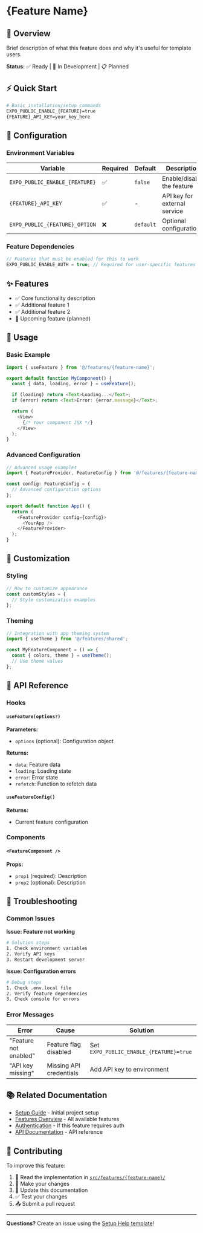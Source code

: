 # {Feature Name}

## 🎯 Overview

Brief description of what this feature does and why it's useful for template users.

**Status:** ✅ Ready | 🚧 In Development | 📋 Planned

## ⚡ Quick Start

```bash
# Basic installation/setup commands
EXPO_PUBLIC_ENABLE_{FEATURE}=true
{FEATURE}_API_KEY=your_key_here
```

## 🔧 Configuration

### Environment Variables

| Variable                       | Required | Default   | Description                  |
| ------------------------------ | -------- | --------- | ---------------------------- |
| `EXPO_PUBLIC_ENABLE_{FEATURE}` | ✅       | `false`   | Enable/disable the feature   |
| `{FEATURE}_API_KEY`            | ✅       | -         | API key for external service |
| `EXPO_PUBLIC_{FEATURE}_OPTION` | ❌       | `default` | Optional configuration       |

### Feature Dependencies

```typescript
// Features that must be enabled for this to work
EXPO_PUBLIC_ENABLE_AUTH = true; // Required for user-specific features
```

## ✨ Features

- ✅ Core functionality description
- ✅ Additional feature 1
- ✅ Additional feature 2
- 🚧 Upcoming feature (planned)

## 📝 Usage

### Basic Example

```typescript
import { useFeature } from '@/features/{feature-name}';

export default function MyComponent() {
  const { data, loading, error } = useFeature();

  if (loading) return <Text>Loading...</Text>;
  if (error) return <Text>Error: {error.message}</Text>;

  return (
    <View>
      {/* Your component JSX */}
    </View>
  );
}
```

### Advanced Configuration

```typescript
// Advanced usage examples
import { FeatureProvider, FeatureConfig } from '@/features/{feature-name}';

const config: FeatureConfig = {
  // Advanced configuration options
};

export default function App() {
  return (
    <FeatureProvider config={config}>
      <YourApp />
    </FeatureProvider>
  );
}
```

## 🎨 Customization

### Styling

```typescript
// How to customize appearance
const customStyles = {
  // Style customization examples
};
```

### Theming

```typescript
// Integration with app theming system
import { useTheme } from '@/features/shared';

const MyFeatureComponent = () => {
  const { colors, theme } = useTheme();
  // Use theme values
};
```

## 🔌 API Reference

### Hooks

#### `useFeature(options?)`

**Parameters:**

- `options` (optional): Configuration object

**Returns:**

- `data`: Feature data
- `loading`: Loading state
- `error`: Error state
- `refetch`: Function to refetch data

#### `useFeatureConfig()`

**Returns:**

- Current feature configuration

### Components

#### `<FeatureComponent />`

**Props:**

- `prop1` (required): Description
- `prop2` (optional): Description

## 🚨 Troubleshooting

### Common Issues

**Issue: Feature not working**

```bash
# Solution steps
1. Check environment variables
2. Verify API keys
3. Restart development server
```

**Issue: Configuration errors**

```bash
# Debug steps
1. Check .env.local file
2. Verify feature dependencies
3. Check console for errors
```

### Error Messages

| Error                 | Cause                   | Solution                                |
| --------------------- | ----------------------- | --------------------------------------- |
| "Feature not enabled" | Feature flag disabled   | Set `EXPO_PUBLIC_ENABLE_{FEATURE}=true` |
| "API key missing"     | Missing API credentials | Add API key to environment              |

## 📚 Related Documentation

- [Setup Guide](../SETUP.md) - Initial project setup
- [Features Overview](../FEATURES.md) - All available features
- [Authentication](./auth/README.md) - If this feature requires auth
- [API Documentation](../api/{feature-name}.md) - API reference

## 🤝 Contributing

To improve this feature:

1. 📖 Read the implementation in [`src/features/{feature-name}/`](../../src/features/{feature-name}/)
2. 🔧 Make your changes
3. 📝 Update this documentation
4. ✅ Test your changes
5. 📤 Submit a pull request

---

**Questions?** Create an issue using the [Setup Help template](../../.github/ISSUE_TEMPLATE/setup_help.md)!
